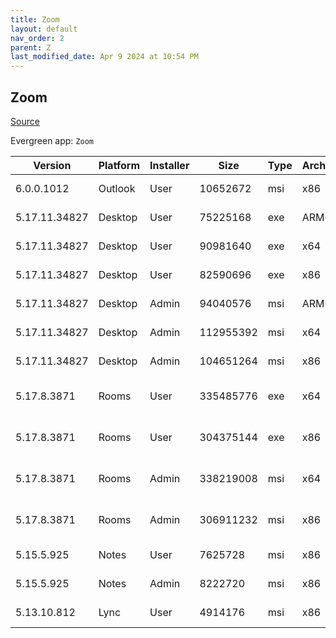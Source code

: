 ```yaml
---
title: Zoom
layout: default
nav_order: 2
parent: Z
last_modified_date: Apr 9 2024 at 10:54 PM
---
```


## Zoom

[Source](https://zoom.us/download)

Evergreen app: `Zoom`

| Version       | Platform | Installer | Size      | Type | Architecture | URI                                                                                                                                              |
| ------------- | -------- | --------- | --------- | ---- | ------------ | ------------------------------------------------------------------------------------------------------------------------------------------------ |
| 6.0.0.1012    | Outlook  | User      | 10652672  | msi  | x86          | [https://cdn.zoom.us/prod/6.0.0.1012/ZoomOutlookPluginSetup.msi](https://cdn.zoom.us/prod/6.0.0.1012/ZoomOutlookPluginSetup.msi)                 |
| 5.17.11.34827 | Desktop  | User      | 75225168  | exe  | ARM64        | [https://cdn.zoom.us/prod/5.17.11.34827/arm64/ZoomInstallerFull.exe](https://cdn.zoom.us/prod/5.17.11.34827/arm64/ZoomInstallerFull.exe)         |
| 5.17.11.34827 | Desktop  | User      | 90981640  | exe  | x64          | [https://cdn.zoom.us/prod/5.17.11.34827/x64/ZoomInstallerFull.exe](https://cdn.zoom.us/prod/5.17.11.34827/x64/ZoomInstallerFull.exe)             |
| 5.17.11.34827 | Desktop  | User      | 82590696  | exe  | x86          | [https://cdn.zoom.us/prod/5.17.11.34827/ZoomInstallerFull.exe](https://cdn.zoom.us/prod/5.17.11.34827/ZoomInstallerFull.exe)                     |
| 5.17.11.34827 | Desktop  | Admin     | 94040576  | msi  | ARM64        | [https://cdn.zoom.us/prod/5.17.11.34827/arm64/ZoomInstallerFull.msi](https://cdn.zoom.us/prod/5.17.11.34827/arm64/ZoomInstallerFull.msi)         |
| 5.17.11.34827 | Desktop  | Admin     | 112955392 | msi  | x64          | [https://cdn.zoom.us/prod/5.17.11.34827/x64/ZoomInstallerFull.msi](https://cdn.zoom.us/prod/5.17.11.34827/x64/ZoomInstallerFull.msi)             |
| 5.17.11.34827 | Desktop  | Admin     | 104651264 | msi  | x86          | [https://cdn.zoom.us/prod/5.17.11.34827/ZoomInstallerFull.msi](https://cdn.zoom.us/prod/5.17.11.34827/ZoomInstallerFull.msi)                     |
| 5.17.8.3871   | Rooms    | User      | 335485776 | exe  | x64          | [https://cdn.zoom.us/prod/5.17.8.3871/x64/zoomrooms-5.17.8.3871-x64.exe](https://cdn.zoom.us/prod/5.17.8.3871/x64/zoomrooms-5.17.8.3871-x64.exe) |
| 5.17.8.3871   | Rooms    | User      | 304375144 | exe  | x86          | [https://cdn.zoom.us/prod/5.17.8.3871/zoomrooms-5.17.8.3871-x86.exe](https://cdn.zoom.us/prod/5.17.8.3871/zoomrooms-5.17.8.3871-x86.exe)         |
| 5.17.8.3871   | Rooms    | Admin     | 338219008 | msi  | x64          | [https://cdn.zoom.us/prod/5.17.8.3871/x64/zoomrooms-5.17.8.3871-x64.msi](https://cdn.zoom.us/prod/5.17.8.3871/x64/zoomrooms-5.17.8.3871-x64.msi) |
| 5.17.8.3871   | Rooms    | Admin     | 306911232 | msi  | x86          | [https://cdn.zoom.us/prod/5.17.8.3871/zoomrooms-5.17.8.3871-x86.msi](https://cdn.zoom.us/prod/5.17.8.3871/zoomrooms-5.17.8.3871-x86.msi)         |
| 5.15.5.925    | Notes    | User      | 7625728   | msi  | x86          | [https://cdn.zoom.us/prod/5.15.5.925/ZoomNotesPluginSetup.msi](https://cdn.zoom.us/prod/5.15.5.925/ZoomNotesPluginSetup.msi)                     |
| 5.15.5.925    | Notes    | Admin     | 8222720   | msi  | x86          | [https://cdn.zoom.us/prod/5.15.5.925/ZoomNotesPluginAdminTool.msi](https://cdn.zoom.us/prod/5.15.5.925/ZoomNotesPluginAdminTool.msi)             |
| 5.13.10.812   | Lync     | User      | 4914176   | msi  | x86          | [https://cdn.zoom.us/prod/5.13.10.812/ZoomLyncPluginSetup.msi](https://cdn.zoom.us/prod/5.13.10.812/ZoomLyncPluginSetup.msi)                     |
